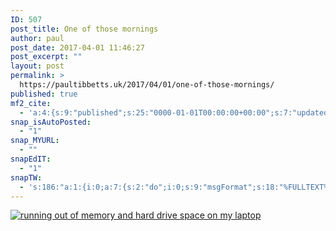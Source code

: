 ```yaml
---
ID: 507
post_title: One of those mornings
author: paul
post_date: 2017-04-01 11:46:27
post_excerpt: ""
layout: post
permalink: >
  https://paultibbetts.uk/2017/04/01/one-of-those-mornings/
published: true
mf2_cite:
  - 'a:4:{s:9:"published";s:25:"0000-01-01T00:00:00+00:00";s:7:"updated";s:25:"0000-01-01T00:00:00+00:00";s:8:"category";a:1:{i:0;s:0:"";}s:6:"author";a:0:{}}'
snap_isAutoPosted:
  - "1"
snap_MYURL:
  - ""
snapEdIT:
  - "1"
snapTW:
  - 's:186:"a:1:{i:0;a:7:{s:2:"do";i:0;s:9:"msgFormat";s:18:"%FULLTEXT% - %URL%";s:8:"attchImg";s:1:"1";s:9:"isAutoImg";s:1:"A";s:8:"imgToUse";s:0:"";s:9:"isAutoURL";s:1:"A";s:8:"urlToUse";s:0:"";}}";'
---
```

<a href="https://paultibbetts.uk/app/uploads/2017/04/IMG_A32F9263D8BC-1.jpeg"><img src="https://paultibbetts.uk/app/uploads/2017/04/IMG_A32F9263D8BC-1-450x600.jpeg" alt="running out of memory and hard drive space on my laptop" class="alignnone size-optimised wp-image-508"  /></a>
